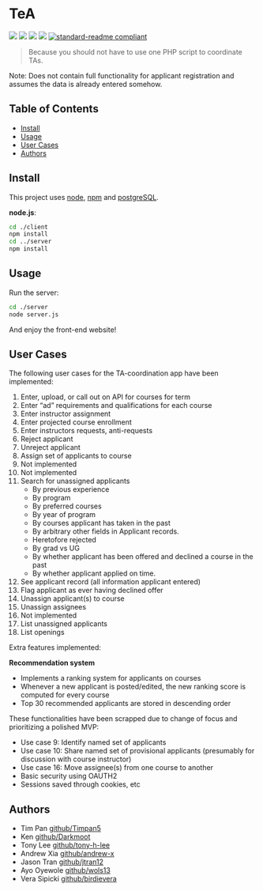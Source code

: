 # TeA

[![](https://travis-ci.com/csc302-2017-spring/proj-ItWorkedYesterday.svg?token=5XK2J61kxbWjQQwJaGYo&branch=master)](https://travis-ci.com/)
[![](https://img.shields.io/badge/made%20by-It%20Worked%20Yesterday-blue.svg?style=flat)](https://github.com/csc302-2017-spring/proj-ItWorkedYesterday)
[![](https://img.shields.io/badge/node-v6.10.2-blue.svg?style=flat)](https://nodejs.org/en/download/)
[![](https://img.shields.io/badge/react-v15.0.1-blue.svg?style=flat)](https://facebook.github.io/react/)
[![standard-readme compliant](https://img.shields.io/badge/readme%20style-standard-brightgreen.svg?style=flat)](https://github.com/RichardLitt/standard-readme)

> Because you should not have to use one PHP script to coordinate TAs.

Note: Does not contain full functionality for applicant registration and assumes the data is already entered somehow.


## Table of Contents

- [Install](#install)
- [Usage](#usage)
- [User Cases](#user-cases)
- [Authors](#authors)

## Install

This project uses [node](http://nodejs.org), [npm](https://npmjs.com) and [postgreSQL](https://www.postgresql.org).

**node.js**:

```bash
cd ./client
npm install
cd ../server
npm install
```

## Usage

Run the server:

```bash
cd ./server
node server.js
```

And enjoy the front-end website!

## User Cases

The following user cases for the TA-coordination app have been implemented:

1. Enter, upload, or call out on API for courses for term
2. Enter “ad” requirements and qualifications for each course
3. Enter instructor assignment
4. Enter projected course enrollment
5. Enter instructors requests, anti-requests
6. Reject applicant
7. Unreject applicant
8. Assign set of applicants to course
9. Not implemented
10. Not implemented
11. Search for unassigned applicants
    - By previous experience
    - By program
    - By preferred courses
    - By year of program
    - By courses applicant has taken in the past
    - By arbitrary other fields in Applicant records.
    - Heretofore rejected
    - By grad vs UG
    - By whether applicant has been offered and declined a course in the past
    - By whether applicant applied on time.
12. See applicant record (all information applicant entered)
13. Flag applicant as ever having declined offer
14. Unassign applicant(s) to course
15. Unassign assignees
16. Not implemented
17. List unassigned applicants
18. List openings

Extra features implemented:

**Recommendation system**

- Implements a ranking system for applicants on courses
- Whenever a new applicant is posted/edited, the new ranking score is computed for every course
- Top 30 recommended applicants are stored in descending order


These functionalities have been scrapped due to change of focus and prioritizing a polished MVP:
- Use case 9: Identify named set of applicants
- Use case 10: Share named set of provisional applicants (presumably for discussion with course instructor)
- Use case 16: Move assignee(s) from one course to another
- Basic security using OAUTH2
- Sessions saved through cookies, etc

## Authors

- Tim Pan [github/Timpan5](https://github.com/Timpan5)
- Ken [github/Darkmoot](https://github.com/Darkmoot)
- Tony Lee [github/tony-h-lee](https://github.com/tony-h-lee)
- Andrew Xia [github/andrew-x](https://github.com/andrew-x)
- Jason Tran [github/jtran12](https://github.com/jtran12)
- Ayo Oyewole [github/wols13](https://github.com/wols13)
- Vera Sipicki [github/birdievera](https://github.com/birdievera)
